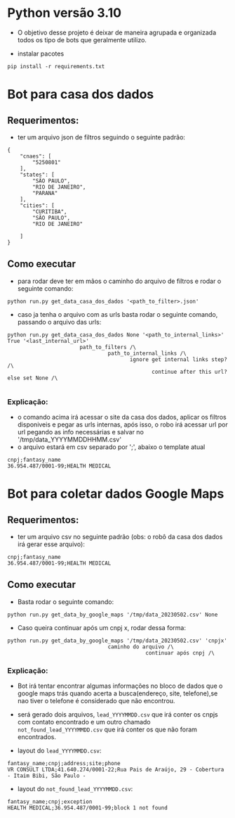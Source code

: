# Python versão 3.10
- O objetivo desse projeto é deixar de maneira agrupada e organizada todos os tipo de bots que geralmente utilizo.


- instalar pacotes
```
pip install -r requirements.txt
```

# Bot para casa dos dados
## Requerimentos:
- ter um arquivo json de filtros seguindo o seguinte padrão:
```
{
    "cnaes": [
        "5250801"
    ],
    "states": [
        "SÃO PAULO",
        "RIO DE JANEIRO",
        "PARANA"
    ],
    "cities": [
        "CURITIBA",
        "SÃO PAULO",
        "RIO DE JANEIRO"

    ]
}
```

## Como executar
- para rodar deve ter em mãos o caminho do arquivo de filtros e rodar o seguinte comando:
```
python run.py get_data_casa_dos_dados '<path_to_filter>.json'
```
- caso ja tenha o arquivo com as urls basta rodar o seguinte comando, passando o arquivo das urls:
```
python run.py get_data_casa_dos_dados None '<path_to_internal_links>' True '<last_internal_url>'
                       path_to_filters /\
                                path_to_internal_links /\
                                       ignore get internal links step? /\
                                              continue after this url? else set None /\
                                       
```

### Explicação:
- o comando acima irá acessar o site da casa dos dados, aplicar os filtros disponiveis e pegar as urls internas, após isso, o robo irá acessar url por url pegando as info necessárias e salvar no '/tmp/data_YYYYMMDDHHMM.csv'
- o arquivo estará em csv separado por ';', abaixo o template atual
```
cnpj;fantasy_name
36.954.487/0001-99;HEALTH MEDICAL

```

# Bot para coletar dados Google Maps

## Requerimentos:
- ter um arquivo csv no seguinte padrão (obs: o robô da casa dos dados irá gerar esse arquivo):
```
cnpj;fantasy_name
36.954.487/0001-99;HEALTH MEDICAL
```
## Como executar
- Basta rodar o seguinte comando:
```
python run.py get_data_by_google_maps '/tmp/data_20230502.csv' None
```
- Caso queira continuar após um cnpj x, rodar dessa forma:
```
python run.py get_data_by_google_maps '/tmp/data_20230502.csv' 'cnpjx'
                                caminho do arquivo /\
                                            continuar após cnpj /\     
```



### Explicação:
- Bot irá tentar encontrar algumas informações no bloco de dados que o google maps trás quando acerta a busca(endereço, site, telefone),se nao tiver o telefone é considerado que não encontrou.
- será gerado dois arquivos, `lead_YYYYMMDD.csv` que irá conter os cnpjs com contato encontrado e um outro chamado `not_found_lead_YYYYMMDD.csv` que irá conter os que não foram encontrados. 

- layout do `lead_YYYYMMDD.csv`:
```
fantasy_name;cnpj;address;site;phone
VR CONSULT LTDA;41.640.274/0001-22;Rua Pais de Araújo, 29 - Cobertura - Itaim Bibi, São Paulo -
```
- layout do `not_found_lead_YYYYMMDD.csv`:
```
fantasy_name;cnpj;exception
HEALTH MEDICAL;36.954.487/0001-99;block 1 not found
```